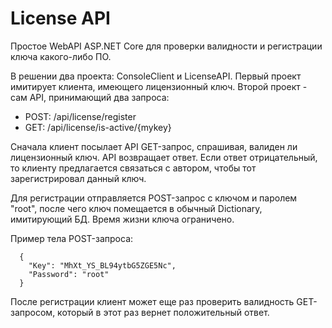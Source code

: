 # License API

Простое WebAPI ASP.NET Core для проверки валидности и регистрации ключа какого-либо ПО.  
  
В решении два проекта: ConsoleClient и LicenseAPI. Первый проект имитирует клиента, имеющего лицензионный ключ. Второй проект - сам API, принимающий два запроса:  
  
  - POST: /api/license/register
  - GET: /api/license/is-active/{mykey}
    
Сначала клиент посылает API GET-запрос, спрашивая, валиден ли лицензионный ключ. API возвращает ответ. Если ответ отрицательный, 
то клиенту предлагается связаться с автором, чтобы тот зарегистрировал данный ключ.
    
Для регистрации отправляется POST-запрос с ключом и паролем "root", после чего ключ помещается в обычный Dictionary, имитирующий БД. Время жизни ключа ограничено.
  
Пример тела POST-запроса:
```
  {
    "Key": "MhXt_YS_BL94ytbG5ZGE5Nc",
    "Password": "root"
  }
```
   
После регистрации клиент может еще раз проверить валидность GET-запросом, который в этот раз вернет положительный ответ.
